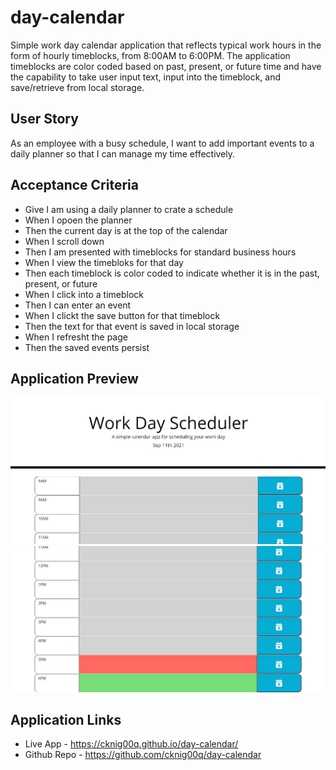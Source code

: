# day-calendar
Simple work day calendar application that reflects typical work hours in the form of hourly timeblocks, from 8:00AM to 6:00PM. The application timeblocks are color coded based on past, present, or future time and have the capability to take user input text, input into the timeblock, and save/retrieve from local storage.

## User Story
As an employee with a busy schedule, I want to add important events to a daily planner so that I can manage my time effectively.

## Acceptance Criteria
* Give I am using a daily planner to crate a schedule
* When I opoen the planner
* Then the current day is at the top of the calendar
* When I scroll down
* Then I am presented with timeblocks for standard business hours
* When I view the timebloks for that day
* Then each timeblock is color coded to indicate whether it is in the past, present, or future
* When I click into a timeblock
* Then I can enter an event
* When I clickt the save button for that timeblock
* Then the text for that event is saved in local storage
* When I refresht the page
* Then the saved events persist

## Application Preview
![Day Calendar, home](Develop/assets/images/day-cal-home.JPG)
![Day Calendar, home-with color timeblocks](Develop/assets/images/day-cal-home-colorblocks.JPG)

## Application Links
* Live App - https://cknig00q.github.io/day-calendar/
* Github Repo - https://github.com/cknig00q/day-calendar
